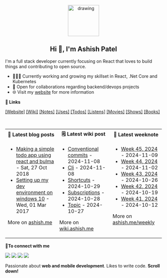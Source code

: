 <p align="center">
  <img src="https://ashishdotme-assets.s3.ap-south-1.amazonaws.com/logo.png" alt="drawing" width="100"/>
</p>

<h2 align="center">Hi 👋, I'm Ashish Patel</h2>

I'm a full stack developer currently focusing on React that loves to build things and contributing to open source.

- 👨🏽‍💻 Currently working and growing my skillset in React, .Net Core and Kubernetes
- 🤝 Open for collaborations regarding backend/devops projects
- 🌐 Visit my [website](https://ashish.me) for more information

<b>👋 Links</b>

[[Website]](https://ashish.me) [[Wiki]](https://wiki.ashish.me) [[Notes]](https://ashish.me/notes) [[Uses]](https://ashish.me/uses) [[Todos]](https://ashish.me/todos) [[Listens]](https://ashish.me/listens) [[Movies]](https://ashish.me/movies) [[Shows]](https://ashish.me/shows) [[Books]](https://ashish.me/books)

<br>
<table>  
<tr>
<th><b>📕 Latest blog posts</b></th>
<th><b>🗒️ Latest wiki post</b></th>
<th><b>📝 Latest weeknote</b></th>
</tr>
<tr>
<td valign="top" width="33%">

<!-- blog starts -->
- [Making a simple todo app using react and bulma](https://ashish.me/blog/making-a-simple-todo-app-using-react-and-bulma) - Sat, 27 Oct 2018 
- [Setting up my dev environment on windows 10](https://ashish.me/blog/setting-up-my-dev-environment-on-windows-10) - Wed, 01 Mar 2017 
<!-- blog ends -->

More on [ashish.me](https://ashish.me)

</td>
<td valign="top" width="34%">

<!-- wiki starts -->
- [Conventional commits](https://github.com/ashishdotme/notes/blob/master/clean-code/conventional-commits.md) - 2024-11-08
- [Cli](https://github.com/ashishdotme/notes/blob/master/personal/cli.md) - 2024-11-08
- [Shortcuts](https://github.com/ashishdotme/notes/blob/master/personal/shortcuts.md) - 2024-10-29
- [Subscriptions](https://github.com/ashishdotme/notes/blob/master/personal/subscriptions.md) - 2024-10-28
- [Topic](https://github.com/ashishdotme/notes/blob/master/kafka/topic.md) - 2024-10-27
<!-- wiki ends -->

More on [wiki.ashish.me](https://wiki.ashish.me)

</td>
<td valign="top" width="33%">

<!-- weeknotes starts -->
- [Week 45, 2024](https://ashish.me/weekly/week-45,-2024) - 2024-11-09
- [Week 44, 2024](https://ashish.me/weekly/week-44,-2024) - 2024-11-02
- [Week 43, 2024](https://ashish.me/weekly/week-43,-2024) - 2024-10-26
- [Week 42, 2024](https://ashish.me/weekly/week-42,-2024) - 2024-10-19
- [Week 41, 2024](https://ashish.me/weekly/week-41,-2024) - 2024-10-12
<!-- weeknotes ends -->
  More on [ashish.me/weekly](https://ashish.me/weekly)
  </td>
  </tr>
  </table>
  <b> 🤝To connect with me</b>

<p align = "center">

[<img src="https://img.shields.io/badge/twitter-%231DA1F2.svg?&style=for-the-badge&logo=twitter&logoColor=white&color=black" />](https://twitter.com/ashishdotme)
[<img src="https://img.shields.io/badge/facebook-%2312100E.svg?&style=for-the-badge&logo=facebook&logoColor=white&color=black" />](https://facebook.com/ashishdotme)
[<img src="https://img.shields.io/badge/instagram-%2312100E.svg?&style=for-the-badge&logo=instagram&logoColor=white&color=black" />](https://instagram.com/ashishdotme)
[<img src ="https://img.shields.io/badge/website-%23.svg?&style=for-the-badge&logo=&logoColor=white%22&color=black">](https://ashish.me)

</p>

Passionate about **web and mobile development**. Likes to write code. **Scroll down!**
